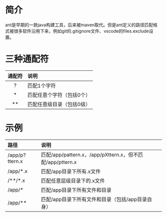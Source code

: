 # 简介

ant是早期的一款java构建工具，后来被maven取代。但是ant定义的路径匹配格式被很多软件沿用下来，例如git的.gitignore文件、vscode的files.exclude设置。

# 三种通配符

| 通配符 | 说明 |
| :---: | :--- |
| ? | 匹配1个字符 |
| * | 匹配任意个字符（包括0个） |
| ** | 匹配任意级目录（包括0级） |

# 示例

| 路径 | 说明 |
| :--- | :--- |
| /app/p?ttern.x | 匹配/app/pattern.x，/app/pXttern.x，但不匹配/app/pttern.x |
| /app/*.x| 匹配/app目录下所有.x文件 |
| /**/*.x| 匹配任意层级目录下的.x文件 |
| /app/*| 匹配/app目录下所有文件和目录 |
| /app/**| 匹配/app目录下所有文件和目录（包括/app目录自身） |